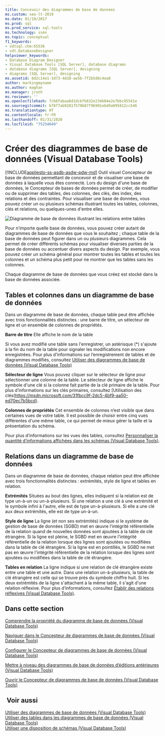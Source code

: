 ```yaml
---
title: Concevoir des diagrammes de base de données
ms.custom: seo-lt-2019
ms.date: 01/19/2017
ms.prod: sql
ms.prod_service: sql-tools
ms.technology: ssms
ms.topic: conceptual
f1_keywords:
- vdtsql.chm:65536
- vdt.DatabaseDesigner
helpviewer_keywords:
- Database Diagram Designer
- Visual Database Tools [SQL Server], database diagrams
- database diagrams [SQL Server], designing
- diagrams [SQL Server], designing
ms.assetid: 6d2c14e1-3d73-4d10-ae5b-7f2b5d6c4ea8
author: markingmyname
ms.author: maghan
ms.manager: jroth
ms.reviewer: ''
ms.openlocfilehash: 7cb6fabaa6d1dcbfb632e234b04e2e7bbc95541e
ms.sourcegitcommit: b78f7ab9281f570b87f96991ebd9a095812cc546
ms.translationtype: HT
ms.contentlocale: fr-FR
ms.lasthandoff: 01/31/2020
ms.locfileid: "75254649"
---
```

# <a name="design-database-diagrams-visual-database-tools"></a>Créer des diagrammes de base de données (Visual Database Tools)
[!INCLUDE[appliesto-ss-asdb-asdw-pdw-md](../../includes/appliesto-ss-asdb-asdw-pdw-md.md)]
Outil visuel Concepteur de base de données permettant de concevoir et de visualiser une base de données à laquelle vous êtes connecté. Lors du design d'une base de données, le Concepteur de bases de données permet de créer, de modifier ou de supprimer des tables, des colonnes, des clés, des index, des relations et des contraintes. Pour visualiser une base de données, vous pouvez créer un ou plusieurs schémas illustrant toutes les tables, colonnes, clés et relations, ou quelques-unes d'entre elles.  
  
![Diagramme de base de données illustrant les relations entre tables](../../ssms/visual-db-tools/media/dv3w7c1.gif "Diagramme de base de données illustrant les relations entre tables")  
  
Pour n’importe quelle base de données, vous pouvez créer autant de diagrammes de base de données que vous le souhaitez ; chaque table de la base de données peut figurer dans un ou plusieurs diagrammes. Cela permet de créer différents schémas pour visualiser diverses parties de la base de données ou accentuer divers aspects du design. Par exemple, vous pouvez créer un schéma général pour montrer toutes les tables et toutes les colonnes et un schéma plus petit pour ne montrer que les tables sans les colonnes.  
  
Chaque diagramme de base de données que vous créez est stocké dans la base de données associée.  
  
## <a name="tables-and-columns-in-a-database-diagram"></a>Tables et colonnes dans un diagramme de base de données  
Dans un diagramme de base de données, chaque table peut être affichée avec trois fonctionnalités distinctes : une barre de titre, un sélecteur de ligne et un ensemble de colonnes de propriétés.  
  
**Barre de titre** Elle affiche le nom de la table  
  
Si vous avez modifié une table sans l'enregistrer, un astérisque (*) s'ajoute à la fin du nom de la table pour signaler les modifications non encore enregistrées. Pour plus d’informations sur l’enregistrement de tables et de diagrammes modifiés, consultez [Utiliser des diagrammes de base de données &#40;Visual Database Tools&#41;](../../ssms/visual-db-tools/work-with-database-diagrams-visual-database-tools.md)  
  
**Sélecteur de ligne** Vous pouvez cliquer sur le sélecteur de ligne pour sélectionner une colonne de la table. Le sélecteur de ligne affiche le symbole d'une clé si la colonne fait partie de la clé primaire de la table. Pour plus d’informations sur les clés primaires, consultez [Utilisation des clés(https://msdn.microsoft.com/31fbcc9f-2dc5-4bf9-aa50-ed70ec7b5bcd).  
  
**Colonnes de propriétés** Cet ensemble de colonnes n’est visible que dans certaines vues de votre table. Il est possible de choisir entre cinq vues différentes d'une même table, ce qui permet de mieux gérer la taille et la présentation du schéma.  
  
Pour plus d’informations sur les vues des tables, consultez [Personnaliser la quantité d’informations affichées dans les schémas &#40;Visual Database Tools&#41;](../../ssms/visual-db-tools/customize-the-amount-of-information-displayed-in-diagrams-visual-database-tools.md).  
  
## <a name="relationships-in-a-database-diagram"></a>Relations dans un diagramme de base de données  
Dans un diagramme de base de données, chaque relation peut être affichée avec trois fonctionnalités distinctes : extrémités, style de ligne et tables en relation.  
  
**Extrémités** Situées au bout des lignes, elles indiquent si la relation est de type un-à-un ou un-à-plusieurs. Si une relation a une clé à une extrémité et le symbole infini à l'autre, elle est de type un-à-plusieurs. Si elle a une clé aux deux extrémités, elle est de type un-à-un.  
  
**Style de ligne** La ligne (et non ses extrémités) indique si le système de gestion de base de données (SGBD) met en œuvre l’intégrité référentielle de la relation quand de nouvelles données sont ajoutées à la table de clé étrangère. Si la ligne est pleine, le SGBD met en œuvre l'intégrité référentielle de la relation lorsque des lignes sont ajoutées ou modifiées dans la table de clé étrangère. Si la ligne est en pointillés, le SGBD ne met pas en œuvre l'intégrité référentielle de la relation lorsque des lignes sont ajoutées ou modifiées dans la table de clé étrangère.  
  
**Tables en relation** La ligne indique si une relation de clé étrangère existe entre une table et une autre. Dans une relation un-à-plusieurs, la table de clé étrangère est celle qui se trouve près du symbole chiffre huit. Si les deux extrémités de la ligne s'attachent à la même table, il s'agit d'une relation réflexive. Pour plus d’informations, consultez [Établir des relations réflexives &#40;Visual Database Tools&#41;](../../ssms/visual-db-tools/draw-reflexive-relationships-visual-database-tools.md).  
  
## <a name="in-this-section"></a>Dans cette section  
[Comprendre la propriété du diagramme de base de données &#40;Visual Database Tools&#41;](../../ssms/visual-db-tools/understand-database-diagram-ownership-visual-database-tools.md)  
  
[Naviguer dans le Concepteur de diagrammes de base de données &#40;Visual Database Tools&#41;](../../ssms/visual-db-tools/navigate-in-database-diagram-designer-visual-database-tools.md)  
  
[Configurer le Concepteur de diagrammes de base de données &#40;Visual Database Tools&#41;](../../ssms/visual-db-tools/set-up-database-diagram-designer-visual-database-tools.md)  
  
[Mettre à niveau des diagrammes de base de données d’éditions antérieures &#40;Visual Database Tools&#41;](../../ssms/visual-db-tools/upgrade-database-diagrams-from-previous-editions-visual-database-tools.md)  
  
[Ouvrir le Concepteur de diagrammes de base de données &#40;Visual Database Tools&#41;](../../ssms/visual-db-tools/open-database-diagram-designer-visual-database-tools.md)  
  
## <a name="see-also"></a> Voir aussi  
[Utiliser des diagrammes de base de données &#40;Visual Database Tools&#41;](../../ssms/visual-db-tools/work-with-database-diagrams-visual-database-tools.md)  
[Utiliser des tables dans les diagrammes de base de données &#40;Visual Database Tools&#41;](../../ssms/visual-db-tools/work-with-tables-in-database-diagram-visual-database-tools.md)  
[Utiliser une disposition de schémas &#40;Visual Database Tools&#41;](../../ssms/visual-db-tools/work-with-diagram-layout-visual-database-tools.md)  
  
